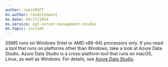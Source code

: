 ```yaml
---
author: rwestMSFT
ms.author: randolphwest
ms.date: 04/17/2024
ms.service: sql-server-management-studio
ms.topic: include
---
```

SSMS runs on Windows (Intel or AMD x86-64) processors only. If you need a tool that runs on platforms other than Windows, take a look at Azure Data Studio. Azure Data Studio is a cross-platform tool that runs on macOS, Linux, as well as Windows. For details, see [Azure Data Studio](/azure-data-studio/what-is-azure-data-studio).
